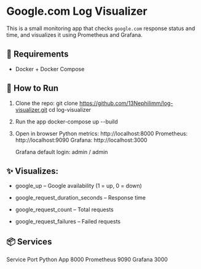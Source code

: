 # Google.com Log Visualizer

This is a small monitoring app that checks `google.com` response status and time, and visualizes it using Prometheus and Grafana.

## 🔧 Requirements

- Docker + Docker Compose

## 🚀 How to Run

1. Clone the repo:
   git clone https://github.com/13Nephilimm/log-visualizer.git
   cd log-visualizer

2. Run the app
   docker-compose up --build

3. Open in browser
   Python metrics: http://localhost:8000
   Prometheus: http://localhost:9090
   Grafana: http://localhost:3000

   Grafana default login: admin / admin

## ✨ Visualizes:

- google_up – Google availability (1 = up, 0 = down)

- google_request_duration_seconds – Response time

- google_request_count – Total requests

- google_request_failures – Failed requests

## 📦 Services

Service Port
Python App 8000
Prometheus 9090
Grafana 3000
